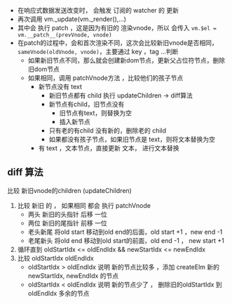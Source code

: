 * 在响应式数据发送改变时， 会触发 订阅的 watcher 的 更新 
* 再次调用 vm._update(vm._render(),...)
* 其中会 执行 patch ，这是因为有旧的 渲染vnode，所以 会传入 `vm.$el = vm.__patch__(prevVnode, vnode)`
* 在patch的过程中，会和首次渲染不同，这次会比较新旧vnode是否相同，`sameVnode(oldVnode, vnode)`，主要通过 key ，tag ...判断
    * 如果新旧节点不同，那么就会创建新dom节点，更新父占位符节点，删除旧dom节点
    * 如果相同，调用 patchVnode方法 ，比较他们的孩子节点
        * 新节点没有 text 
            * 新旧节点都有 child 执行 updateChildren -> diff算法
            * 新节点有child，旧节点没有
                * 旧节点有text，则替换为空
                * 插入新节点
            * 只有老的有child 没有新的，删除老的 child
            * 如果都没有孩子节点，如果旧节点是 text，则将文本替换为空
        * 有 text ，文本节点，直接更新 文本， 进行文本替换

## diff 算法 
比较 新旧vnode的children  (updateChildren)
1. 比较 新旧 的 ， 如果相同 都会 执行 patchVnode
    * 两头 新旧的头指针 后移 一位
    * 两位 新旧的尾指针 前移 一位
    * 老头新尾 将old start 移动到old end的后面，old start +1 ，new end -1
    * 老尾新头 将old end 移动到old start的前面，old end -1 ， new start +1
2. 循环直到  oldStartIdx <= oldEndIdx && newStartIdx <= newEndIdx
3. 比较 oldStartIdx  oldEndIdx
    * oldStartIdx > oldEndIdx 说明 新的节点比较多 ，添加 createElm 新的 newStartIdx, newEndIdx 的节点
    * oldStartIdx < oldEndIdx 说明 新的节点少了 ， 删除旧的oldStartIdx 到 oldEndIdx 多余的节点 